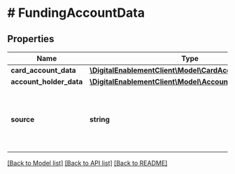 # # FundingAccountData

## Properties

Name | Type | Description | Notes
------------ | ------------- | ------------- | -------------
**card_account_data** | [**\DigitalEnablementClient\Model\CardAccountDataInbound**](CardAccountDataInbound.md) |  | [optional] 
**account_holder_data** | [**\DigitalEnablementClient\Model\AccountHolderData**](AccountHolderData.md) |  | [optional] 
**source** | **string** | (__Required as minimum for Tokenization__)  The source of the account. Must be one of   * ACCOUNT_ON_FILE   * ACCOUNT_ADDED_MANUALLY   * ACCOUNT_ADDED_VIA_APPLICATION  __Max Length:32__ | [optional] 

[[Back to Model list]](../../README.md#documentation-for-models) [[Back to API list]](../../README.md#documentation-for-api-endpoints) [[Back to README]](../../README.md)


